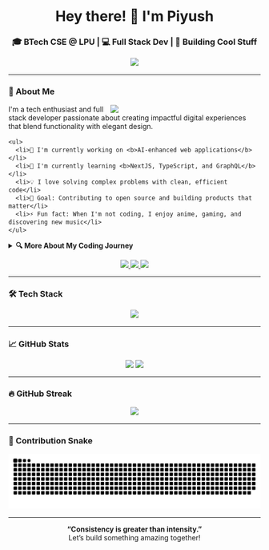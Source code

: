 <h1 align="center">Hey there! 👋 I'm Piyush</h1>
<h3 align="center">🎓 BTech CSE @ LPU | 💻 Full Stack Dev | 🚀 Building Cool Stuff</h3>

<p align="center">
  <img src="https://readme-typing-svg.demolab.com/?lines=Code.+Create.+Conquer.;Lover+of+Clean+Code+and+Coffee.;Always+Learning+Something+New!&center=true&width=500&height=45">
</p>

---

### 🧠 About Me

<div align="center">
  <img align="right" width="300px" src="https://media.giphy.com/media/v1.Y2lkPTc5MGI3NjExcmFjNmp3bG5xM2JsbGV0MzZhODczNnFoc2llb3M2ajdyOTdhZGY0dSZlcD12MV9pbnRlcm5hbF9naWZfYnlfaWQmY3Q9Zw/qgQUggAC3Pfv687qPC/giphy.gif" />

  <div align="left">
    <p>I'm a tech enthusiast and full stack developer passionate about creating impactful digital experiences that blend functionality with elegant design.</p>
    
    <ul>
      <li>🔭 I'm currently working on <b>AI-enhanced web applications</b></li>
      <li>🌱 I'm currently learning <b>NextJS, TypeScript, and GraphQL</b></li>
      <li>💡 I love solving complex problems with clean, efficient code</li>
      <li>🎯 Goal: Contributing to open source and building products that matter</li>
      <li>⚡ Fun fact: When I'm not coding, I enjoy anime, gaming, and discovering new music</li>
    </ul>
  </div>
</div>

<details>
  <summary><b>🔍 More About My Coding Journey</b></summary>
  <br>
  <p>
    My passion for programming began when I built my first website during college. Since then, I've been on a continuous learning journey, expanding my skills across the full stack spectrum.
  </p>
  <p>
    I believe in writing code that's not just functional, but also maintainable and scalable. Whether I'm crafting responsive UIs or designing efficient backend systems, I always aim for that perfect balance between technical excellence and user experience.
  </p>
</details>

<p align="center">
  <a href="https://www.linkedin.com/in/piyush-kumar-agarwal/" target="_blank">
    <img src="https://img.shields.io/badge/LinkedIn-0A66C2?style=for-the-badge&logo=linkedin&logoColor=white" />
  </a>
  <a href="https://apiyush.vercel.app" target="_blank">
    <img src="https://img.shields.io/badge/Portfolio-000000?style=for-the-badge&logo=vercel&logoColor=white" />
  </a>
  <a href="https://leetcode.com/chatwithapiyush/" target="_blank">
    <img src="https://img.shields.io/badge/LeetCode-FFA116?style=for-the-badge&logo=leetcode&logoColor=black" />
  </a>
</p>

---

### 🛠️ Tech Stack

<p align="center">
  <img src="https://skillicons.dev/icons?i=react,nodejs,express,mongodb,js,ts,html,css,cpp,java,python,firebase,vercel,git" />
</p>

---

### 📈 GitHub Stats

<p align="center">
  <img src="https://github-readme-stats.vercel.app/api?username=piyush-kumar-agarwal1&show_icons=true&theme=tokyonight&hide_border=false" height="165"/>
  <img src="https://github-readme-stats.vercel.app/api/top-langs/?username=piyush-kumar-agarwal1&layout=compact&theme=tokyonight&hide_border=false" height="165"/>
</p>

---

### 🔥 GitHub Streak

<p align="center">
  <img src="https://streak-stats.demolab.com/?user=piyush-kumar-agarwal1&theme=tokyonight&hide_border=false" height="200" />
</p>

---

### 🐍 Contribution Snake

<p align="center">
  <img src="https://raw.githubusercontent.com/Platane/snk/output/github-contribution-grid-snake.svg" alt="Snake animation" />
</p>

---

<p align="center">
  <b>“Consistency is greater than intensity.”</b><br>
  Let’s build something amazing together!
</p>
